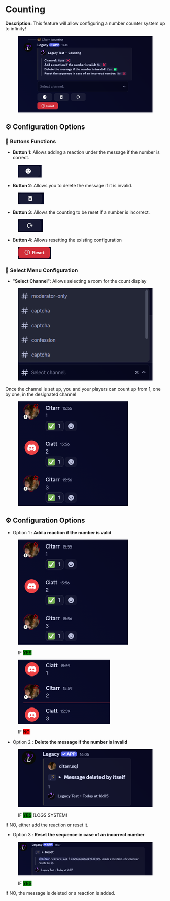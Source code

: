 # Counting

**Description:** This feature will allow configuring a number counter system up to infinity!

<figure><img src="../../.gitbook/assets/image (41).png" alt=""><figcaption></figcaption></figure>

## ⚙️ Configuration Options

### 🔹 Buttons Functions

* **Button 1**: Allows adding a reaction under the message if the number is correct.

<figure><img src="../../.gitbook/assets/image (42).png" alt=""><figcaption></figcaption></figure>

* **Button 2**: Allows you to delete the message if it is invalid.

<figure><img src="../../.gitbook/assets/image (43).png" alt=""><figcaption></figcaption></figure>

* **Button 3**: Allows the counting to be reset if a number is incorrect.

<figure><img src="../../.gitbook/assets/image (44).png" alt=""><figcaption></figcaption></figure>

* B**utton 4**: Allows resetting the existing configuration

<figure><img src="../../.gitbook/assets/image (45).png" alt=""><figcaption></figcaption></figure>

### 🔹 Select Menu Configuration

* "**Select Channel**": Allows selecting a room for the count display

<figure><img src="../../.gitbook/assets/image (46).png" alt=""><figcaption></figcaption></figure>

Once the channel is set up, you and your players can count up from 1, one by one, in the designated channel

<figure><img src="../../.gitbook/assets/image (47).png" alt=""><figcaption></figcaption></figure>

## ⚙️ Configuration Options

* Option 1 : **Add a reaction if the number is valid**

<figure><img src="../../.gitbook/assets/image (48).png" alt=""><figcaption><p>IF <mark style="background-color:green;">YES</mark></p></figcaption></figure>

<figure><img src="../../.gitbook/assets/image (49).png" alt=""><figcaption><p>IF <mark style="background-color:red;">NO</mark></p></figcaption></figure>

* Option 2 : **Delete the message if the number is invalid**

<figure><img src="../../.gitbook/assets/image (52).png" alt=""><figcaption><p>IF <mark style="background-color:green;">YES</mark> (LOGS SYSTEM)</p></figcaption></figure>

If NO, either add the reaction or reset it.

* Option 3 : **Reset the sequence in case of an incorrect number**

<figure><img src="../../.gitbook/assets/image (53).png" alt=""><figcaption><p>IF <mark style="background-color:green;">YES</mark></p></figcaption></figure>

If NO, the message is deleted or a reaction is added.
